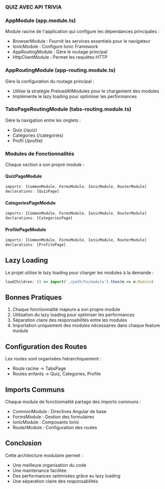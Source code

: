 ### QUIZ AVEC API TRIVIA

### AppModule (app.module.ts)
Module racine de l'application qui configure les dépendances principales :
- BrowserModule : Fournit les services essentiels pour le navigateur
- IonicModule : Configure Ionic Framework  
- AppRoutingModule : Gère le routage principal
- HttpClientModule : Permet les requêtes HTTP

### AppRoutingModule (app-routing.module.ts)
Gère la configuration du routage principal :
- Utilise la stratégie PreloadAllModules pour le chargement des modules
- Implémente le lazy loading pour optimiser les performances

### TabsPageRoutingModule (tabs-routing.module.ts) 
Gère la navigation entre les onglets :
- Quiz (/quiz)
- Catégories (/categories)
- Profil (/profile)

### Modules de Fonctionnalités
Chaque section a son propre module :

#### QuizPageModule
```typescript
imports: [CommonModule, FormsModule, IonicModule, RouterModule]
declarations: [QuizPage]
```

#### CategoriesPageModule
```typescript
imports: [CommonModule, FormsModule, IonicModule, RouterModule]
declarations: [CategoriesPage]
```

#### ProfilePageModule
```typescript
imports: [CommonModule, FormsModule, IonicModule, RouterModule]
declarations: [ProfilePage]
```

## Lazy Loading
Le projet utilise le lazy loading pour charger les modules à la demande :
```typescript
loadChildren: () => import('./path/to/module').then(m => m.Module)
```

## Bonnes Pratiques
1. Chaque fonctionnalité majeure a son propre module
2. Utilisation du lazy loading pour optimiser les performances
3. Séparation claire des responsabilités entre les modules
4. Importation uniquement des modules nécessaires dans chaque feature module

## Configuration des Routes
Les routes sont organisées hiérarchiquement :
- Route racine → TabsPage
- Routes enfants → Quiz, Categories, Profile

## Imports Communs
Chaque module de fonctionnalité partage des imports communs :
- CommonModule : Directives Angular de base
- FormsModule : Gestion des formulaires
- IonicModule : Composants Ionic
- RouterModule : Configuration des routes

## Conclusion
Cette architecture modulaire permet :
- Une meilleure organisation du code
- Une maintenance facilitée  
- Des performances optimisées grâce au lazy loading
- Une séparation claire des responsabilités